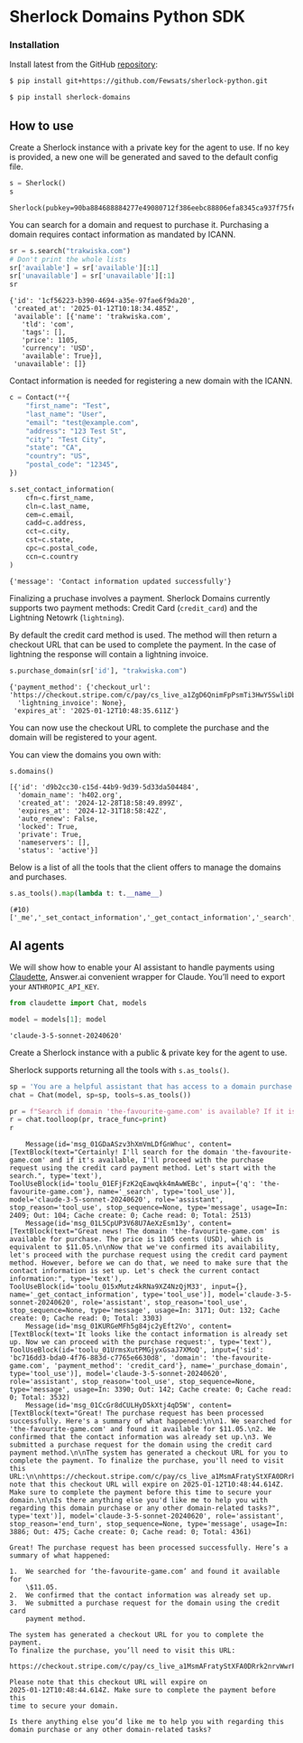 # Sherlock Domains Python SDK


<!-- WARNING: THIS FILE WAS AUTOGENERATED! DO NOT EDIT! -->

### Installation

Install latest from the GitHub
[repository](https://github.com/Fewsats/sherlock-python):

``` sh
$ pip install git+https://github.com/Fewsats/sherlock-python.git
```

``` sh
$ pip install sherlock-domains
```

## How to use

Create a Sherlock instance with a private key for the agent to use. If
no key is provided, a new one will be generated and saved to the default
config file.

``` python
s = Sherlock()
s
```

    Sherlock(pubkey=90ba884688884277e49080712f386eebc88806efa8345ca937f75fe80950156d)

You can search for a domain and request to purchase it. Purchasing a
domain requires contact information as mandated by ICANN.

``` python
sr = s.search("trakwiska.com")
# Don't print the whole lists
sr['available'] = sr['available'][:1]
sr['unavailable'] = sr['unavailable'][:1]
sr
```

    {'id': '1cf56223-b390-4694-a35e-97fae6f9da20',
     'created_at': '2025-01-12T10:18:34.485Z',
     'available': [{'name': 'trakwiska.com',
       'tld': 'com',
       'tags': [],
       'price': 1105,
       'currency': 'USD',
       'available': True}],
     'unavailable': []}

Contact information is needed for registering a new domain with the
ICANN.

``` python
c = Contact(**{
    "first_name": "Test",
    "last_name": "User",
    "email": "test@example.com",
    "address": "123 Test St",
    "city": "Test City",
    "state": "CA",
    "country": "US",
    "postal_code": "12345",
})

s.set_contact_information(
    cfn=c.first_name,
    cln=c.last_name,
    cem=c.email,
    cadd=c.address,
    cct=c.city,
    cst=c.state,
    cpc=c.postal_code,
    ccn=c.country
)
```

    {'message': 'Contact information updated successfully'}

Finalizing a pruchase involves a payment. Sherlock Domains currently
supports two payment methods: Credit Card (`credit_card`) and the
Lightning Netowrk (`lightning`).

By default the credit card method is used. The method will then return a
checkout URL that can be used to complete the payment. In the case of
lightning the response will contain a lightning invoice.

``` python
s.purchase_domain(sr['id'], "trakwiska.com")
```

    {'payment_method': {'checkout_url': 'https://checkout.stripe.com/c/pay/cs_live_a1ZgD6QnimFpPsmTi3HwY5SwliDbvvp6lLQe9petJgzcbVyQAY0woeeO7g#fidkdWxOYHwnPyd1blppbHNgWjA0S3VzXDdBbTFNVlJzfDVRQVQ2dVdBTnJTSH1QMGs2dHRsanJMbkY0PTxKbUtRaWowT2NwMGM8RlVBbGRqSWo3UFYwcVdqR3F9N2BtM2ZTPXc1Z3dQXGc2NTVPYVVSQkM8bycpJ2N3amhWYHdzYHcnP3F3cGApJ2lkfGpwcVF8dWAnPyd2bGtiaWBabHFgaCcpJ2BrZGdpYFVpZGZgbWppYWB3dic%2FcXdwYHgl',
      'lightning_invoice': None},
     'expires_at': '2025-01-12T10:48:35.611Z'}

You can now use the checkout URL to complete the purchase and the domain
will be registered to your agent.

You can view the domains you own with:

``` python
s.domains()
```

    [{'id': 'd9b2cc30-c15d-44b9-9d39-5d33da504484',
      'domain_name': 'h402.org',
      'created_at': '2024-12-28T18:58:49.899Z',
      'expires_at': '2024-12-31T18:58:42Z',
      'auto_renew': False,
      'locked': True,
      'private': True,
      'nameservers': [],
      'status': 'active'}]

Below is a list of all the tools that the client offers to manage the
domains and purchases.

``` python
s.as_tools().map(lambda t: t.__name__)
```

    (#10) ['_me','_set_contact_information','_get_contact_information','_search','_purchase_domain','_domains','_dns_records','_create_dns_record','_update_dns_record','_delete_dns_record']

## AI agents

We will show how to enable your AI assistant to handle payments using
[Claudette](https://claudette.answer.ai), Answer.ai convenient wrapper
for Claude. You’ll need to export your `ANTHROPIC_API_KEY`.

``` python
from claudette import Chat, models
```

``` python
model = models[1]; model
```

    'claude-3-5-sonnet-20240620'

Create a Sherlock instance with a public & private key for the agent to
use.

Sherlock supports returning all the tools with `s.as_tools()`.

``` python
sp = 'You are a helpful assistant that has access to a domain purchase API.'
chat = Chat(model, sp=sp, tools=s.as_tools())

pr = f"Search if domain 'the-favourite-game.com' is available? If it is request a purchase and process the payment using credit card method."
r = chat.toolloop(pr, trace_func=print)
r
```

```
    Message(id='msg_01GDaASzv3hXmVmLDfGnWhuc', content=[TextBlock(text="Certainly! I'll search for the domain 'the-favourite-game.com' and if it's available, I'll proceed with the purchase request using the credit card payment method. Let's start with the search.", type='text'), ToolUseBlock(id='toolu_01EFjFzK2qEawqkk4mAwWEBc', input={'q': 'the-favourite-game.com'}, name='_search', type='tool_use')], model='claude-3-5-sonnet-20240620', role='assistant', stop_reason='tool_use', stop_sequence=None, type='message', usage=In: 2409; Out: 104; Cache create: 0; Cache read: 0; Total: 2513)
    Message(id='msg_01L5CpUP3V68U7AeXzEsm13y', content=[TextBlock(text="Great news! The domain 'the-favourite-game.com' is available for purchase. The price is 1105 cents (USD), which is equivalent to $11.05.\n\nNow that we've confirmed its availability, let's proceed with the purchase request using the credit card payment method. However, before we can do that, we need to make sure that the contact information is set up. Let's check the current contact information:", type='text'), ToolUseBlock(id='toolu_015xMutz4kRNa9XZ4NzQjM33', input={}, name='_get_contact_information', type='tool_use')], model='claude-3-5-sonnet-20240620', role='assistant', stop_reason='tool_use', stop_sequence=None, type='message', usage=In: 3171; Out: 132; Cache create: 0; Cache read: 0; Total: 3303)
    Message(id='msg_01KURGeMFh5g84jc2yEft2Vo', content=[TextBlock(text='It looks like the contact information is already set up. Now we can proceed with the purchase request:', type='text'), ToolUseBlock(id='toolu_01UrmsXutPMGjyxGsaJ7XMoQ', input={'sid': 'bc716dd3-bda0-4f76-883d-c7765e6630d8', 'domain': 'the-favourite-game.com', 'payment_method': 'credit_card'}, name='_purchase_domain', type='tool_use')], model='claude-3-5-sonnet-20240620', role='assistant', stop_reason='tool_use', stop_sequence=None, type='message', usage=In: 3390; Out: 142; Cache create: 0; Cache read: 0; Total: 3532)
    Message(id='msg_01CcGr8dCULHyD5kXtj4qD5W', content=[TextBlock(text="Great! The purchase request has been processed successfully. Here's a summary of what happened:\n\n1. We searched for 'the-favourite-game.com' and found it available for $11.05.\n2. We confirmed that the contact information was already set up.\n3. We submitted a purchase request for the domain using the credit card payment method.\n\nThe system has generated a checkout URL for you to complete the payment. To finalize the purchase, you'll need to visit this URL:\n\nhttps://checkout.stripe.com/c/pay/cs_live_a1MsmAFratyStXFA0DRrk2nrvWwrFNcKtjibmMhSg9cg9VDboK4OxXUVY0#fidkdWxOYHwnPyd1blppbHNgWjA0S3VzXDdBbTFNVlJzfDVRQVQ2dVdBTnJTSH1QMGs2dHRsanJMbkY0PTxKbUtRaWowT2NwMGM8RlVBbGRqSWo3UFYwcVdqR3F9N2BtM2ZTPXc1Z3dQXGc2NTVPYVVSQkM8bycpJ2N3amhWYHdzYHcnP3F3cGApJ2lkfGpwcVF8dWAnPyd2bGtiaWBabHFgaCcpJ2BrZGdpYFVpZGZgbWppYWB3dic%2FcXdwYHgl\n\nPlease note that this checkout URL will expire on 2025-01-12T10:48:44.614Z. Make sure to complete the payment before this time to secure your domain.\n\nIs there anything else you'd like me to help you with regarding this domain purchase or any other domain-related tasks?", type='text')], model='claude-3-5-sonnet-20240620', role='assistant', stop_reason='end_turn', stop_sequence=None, type='message', usage=In: 3886; Out: 475; Cache create: 0; Cache read: 0; Total: 4361)
```

```
Great! The purchase request has been processed successfully. Here’s a
summary of what happened:

1.  We searched for ‘the-favourite-game.com’ and found it available for
    \$11.05.
2.  We confirmed that the contact information was already set up.
3.  We submitted a purchase request for the domain using the credit card
    payment method.

The system has generated a checkout URL for you to complete the payment.
To finalize the purchase, you’ll need to visit this URL:

https://checkout.stripe.com/c/pay/cs_live_a1MsmAFratyStXFA0DRrk2nrvWwrFNcKtjibmMhSg9cg9VDboK4OxXUVY0#fidkdWxOYHwnPyd1blppbHNgWjA0S3VzXDdBbTFNVlJzfDVRQVQ2dVdBTnJTSH1QMGs2dHRsanJMbkY0PTxKbUtRaWowT2NwMGM8RlVBbGRqSWo3UFYwcVdqR3F9N2BtM2ZTPXc1Z3dQXGc2NTVPYVVSQkM8bycpJ2N3amhWYHdzYHcnP3F3cGApJ2lkfGpwcVF8dWAnPyd2bGtiaWBabHFgaCcpJ2BrZGdpYFVpZGZgbWppYWB3dic%2FcXdwYHgl

Please note that this checkout URL will expire on
2025-01-12T10:48:44.614Z. Make sure to complete the payment before this
time to secure your domain.

Is there anything else you’d like me to help you with regarding this
domain purchase or any other domain-related tasks?
```
